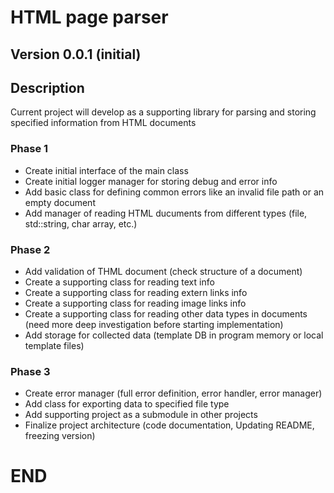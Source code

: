 # HTML page parser

## Version 0.0.1 (initial)

## Description
Current project will develop as a supporting library 
for parsing and storing specified information from HTML documents

### Phase 1
- Create initial interface of the main class
- Create initial logger manager for storing debug and error info
- Add basic class for defining common errors like an invalid file path or an empty document
- Add manager of reading HTML ducuments from different types (file, std::string, char array, etc.)

### Phase 2
- Add validation of THML document (check structure of a document)
- Create a supporting class for reading text info
- Create a supporting class for reading extern links info
- Create a supporting class for reading image links info
- Create a supporting class for reading other data types in documents 
  (need more deep investigation before starting implementation)
- Add storage for collected data (template DB in program memory or local template files)

### Phase 3
- Create error manager (full error definition, error handler, error manager)
- Add class for exporting data to specified file type
- Add supporting project as a submodule in other projects
- Finalize project architecture (code documentation, Updating README, freezing version)

# END